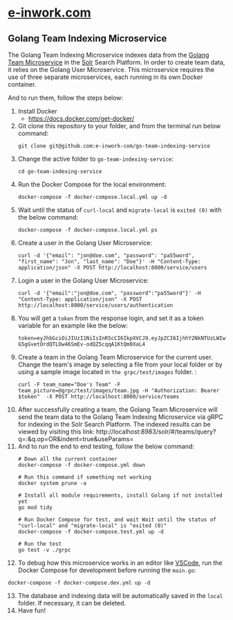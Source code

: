 # [e-inwork.com](https://e-inwork.com)

## Golang Team Indexing Microservice
The Golang Team Indexing Microservice indexes data from the [Golang Team Microservice](https://github.com/e-inwork-com/go-team-service) in the [Solr](https://solr.apache.org) Search Platform. In order to create team data, it relies on the Golang User Microservice. This microservice requires the use of three separate microservices, each running in its own Docker container.

And to run them, follow the steps below:
1. Install Docker
    - https://docs.docker.com/get-docker/
2. Git clone this repository to your folder, and from the terminal run below command:
   ```
   git clone git@github.com:e-inwork-com/go-team-indexing-service
   ```
3. Change the active folder to `go-team-indexing-service`:
   ```
   cd go-team-indexing-service
   ```
4. Run the Docker Compose for the local environment:
   ```
   docker-compose -f docker-compose.local.yml up -d
   ```
5. Wait until the status of `curl-local` and `migrate-local` is `exited (0)` with the below command:
   ```
   docker-compose -f docker-compose.local.yml ps
   ```
6. Create a user in the Golang User Microservice:
   ```
   curl -d '{"email": "jon@doe.com", "password": "pa55word", "first_name": "Jon", "last_name": "Doe"}' -H "Content-Type: application/json" -X POST http://localhost:8000/service/users
   ```
7. Login a user in the Golang User Microservice:
   ```
   curl -d '{"email":"jon@doe.com", "password":"pa55word"}' -H "Content-Type: application/json" -X POST http://localhost:8000/service/users/authentication
   ```
8. You will get a `token` from the response login, and set it as a token variable for an example like the below:
   ```
   token=eyJhbGciOiJIUzI1NiIsInR5cCI6IkpXVCJ9.eyJpZCI6IjhhY2NkNTUzLWIwZTgtNDYxNC1iOTY0LTA5MTYyODhkMmExOCIsImV4cCI6MTY3MjUyMTQ1M30.S-G5gGvetOrdQTLOw46SmEv-odQZ5cqqA1KtQm0XaL4
   ```
9. Create a team in the Golang Team Microservice for the current user. Change the team's image by selecting a file from your local folder or by using a sample image located in `the grpc/test/images` folder. :
   ```
   curl -F team_name="Doe's Team" -F team_picture=@grpc/test/images/team.jpg -H "Authorization: Bearer $token"  -X POST http://localhost:8000/service/teams
   ```
10. After successfully creating a team, the Golang Team Microservice will send the team data to the Golang Team Indexing Microservice via gRPC for indexing in the Solr Search Platform. The indexed results can be viewed by visiting this link: http://localhost:8983/solr/#/teams/query?q=*:*&q.op=OR&indent=true&useParams=
11. And to run the end to end testing, follow the below command:
    ```
    # Down all the current container
    docker-compose -f docker-compose.yml down

    # Run this command if something not working
    docker system prune -a

    # Install all module requirements, install Golang if not installed yet
    go mod tidy

    # Run Docker Compose for test, and wait Wait until the status of "curl-local" and "migrate-local" is "exited (0)"
    docker-compose -f docker-compose.test.yml up -d

    # Run the test
    go test -v ./grpc
    ```
12. To debug how this microservice works in an editor like [VSCode](https://code.visualstudio.com), run the Docker Compose for development before running the `main.go`:
   ```
   docker-compose -f docker-compose.dev.yml up -d
   ```
13. The database and indexing data will be automatically saved in the `local` folder. If necessary, it can be deleted.
14. Have fun!
